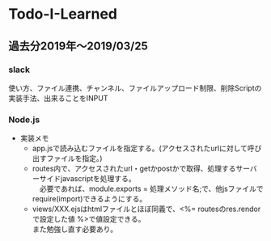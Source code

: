 # Todo-I-Learned

## 過去分2019年～2019/03/25
### slack
使い方、ファイル連携、チャンネル、ファイルアップロード制限、削除Scriptの実装手法、出来ることをINPUT

### Node.js
- 実装メモ
  - app.jsで読み込むファイルを指定する。(アクセスされたurlに対して呼び出すファイルを指定。)  
  - routes内で、アクセスされたurl・getかpostかで取得、処理するサーバーサイドjavascriptを処理する。  
  　必要であれば、module.exports = 処理メソッド名;で、他jsファイルで require(import)できるようにする。  
  - views/XXX.ejsはhtmlファイルとほぼ同義で、<%= routesのres.rendorで設定した値 %>で値設定できる。  
また勉強し直す必要あり。



